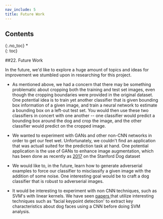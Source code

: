 ```yaml
---
nav_include: 5
title: Future Work
---
```


## Contents
{:.no_toc}
*  
{: toc}

##22. Future Work

In the future, we'd like to explore a huge amount of topics and ideas for improvement we stumbled upon in researching for this project.  


*   As mentioned above, we had a concern that there may be something problematic about cropping both the training and test set images, even though the cropping boundaries were provided in the original dataset.  One potential idea is to train yet another classifier that is given bounding box information of a given image, and train a neural network to estimate a bounding box on a left-out test set.  You would then use these two classifiers in concert with one another -- one classifier would predict a bounding box around the dog and crop the image, and the other classifier would predict on the cropped image.  

*  We wanted to experiment with GANs and other non-CNN networks in order to get our feet wet.  Unfortunately, we couldn't find an application that was actuall suited for the prediction task at hand.  One potential application is the use of GANs to enhance image augmentation, which has been done as recently as [2017](https://arxiv.org/pdf/1801.06665.pdf) on the Stanford Dog dataset

* We would like to, in the future, learn how to generate adverserial examples to force our classifier to misclassify a given image with the addition of some noise.  One interesting goal would be to craft a dog classifier that is robust to adverserial images. 

* It would be interesting to experiment with non CNN techniques, such as SVM's with linear kernels.  We have seen [papers ](https://web.stanford.edu/class/cs231a/prev_projects_2016/output%20[1].pdf)that utilize interesting techniques such as 'facial keypoint detection' to extract key characteristics about dog faces using a CNN before doing SVM analysis. 

